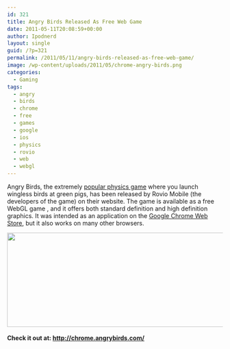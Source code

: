 ```yaml
---
id: 321
title: Angry Birds Released As Free Web Game
date: 2011-05-11T20:08:59+00:00
author: Ipodnerd
layout: single
guid: /?p=321
permalink: /2011/05/11/angry-birds-released-as-free-web-game/
image: /wp-content/uploads/2011/05/chrome-angry-birds.png
categories:
  - Gaming
tags:
  - angry
  - birds
  - chrome
  - free
  - games
  - google
  - ios
  - physics
  - rovio
  - web
  - webgl
---
```

Angry Birds, the extremely [popular physics game](/2011/05/11/top-10-iphone-games-physics-games/ "Top 10 iPhone Games – Physics Games") where you launch wingless birds at green pigs, has been released by Rovio Mobile (the developers of the game) on their website. The game is available as a free WebGL game , and it offers both standard definition and high definition graphics. It was intended as an application on the <a title="https://chrome.google.com/webstore" href="https://chrome.google.com/webstore" target="_blank">Google Chrome Web Store</a>, but it also works on many other browsers.

[<img class="aligncenter size-full wp-image-323" title="chrome-angry-birds" src="/wp-content/uploads/2011/05/chrome-angry-birds.png" alt="" width="585" height="220" srcset="/wp-content/uploads/2011/05/chrome-angry-birds.png 585w, /wp-content/uploads/2011/05/chrome-angry-birds-300x112.png 300w" sizes="(max-width: 585px) 100vw, 585px" />](/wp-content/uploads/2011/05/chrome-angry-birds.png)

**Check it out at: <a title="http://chrome.angrybirds.com/" href="http://chrome.angrybirds.com/" target="_blank">http://chrome.angrybirds.com/</a>**

